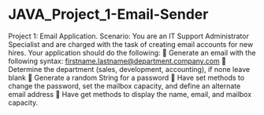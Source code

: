 # JAVA_Project_1-Email-Sender

Project 1: 
Email Application.
Scenario: You are an IT Support Administrator Specialist and are 
charged with the task of creating email accounts for new hires.
Your application should do the following:
 Generate an email with the following syntax: firstname.lastname@department.company.com
 Determine the department (sales, development, accounting), if none leave blank
 Generate a random String for a password
 Have set methods to change the password, set the mailbox capacity, and define an alternate 
email address
 Have get methods to display the name, email, and mailbox capacity.
